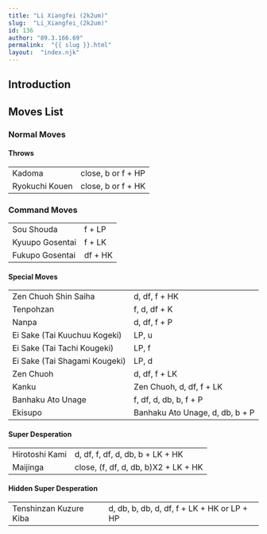 ```yaml
---
title: "Li Xiangfei (2k2um)"
slug:  "Li_Xiangfei_(2k2um)"
id: 136
author: "89.3.166.69"
permalink:  "{{ slug }}.html"
layout:  "index.njk"
---
```


## Introduction

## Moves List

### Normal Moves

#### Throws

|                |                    |
|----------------|--------------------|
| Kadoma         | close, b or f + HP |
| Ryokuchi Kouen | close, b or f + HK |

### Command Moves

|                 |         |
|-----------------|---------|
| Sou Shouda      | f + LP  |
| Kyuupo Gosentai | f + LK  |
| Fukupo Gosentai | df + HK |

#### Special Moves

|                               |                                 |
|-------------------------------|---------------------------------|
| Zen Chuoh Shin Saiha          | d, df, f + HK                   |
| Tenpohzan                     | f, d, df + K                    |
| Nanpa                         | d, df, f + P                    |
| Ei Sake (Tai Kuuchuu Kogeki)  | LP, u                           |
| Ei Sake (Tai Tachi Kougeki)   | LP, f                           |
| Ei Sake (Tai Shagami Kougeki) | LP, d                           |
| Zen Chuoh                     | d, df, f + LK                   |
| Kanku                         | Zen Chuoh, d, df, f + LK        |
| Banhaku Ato Unage             | f, df, d, db, b, f + P          |
| Ekisupo                       | Banhaku Ato Unage, d, db, b + P |

#### Super Desperation

|                |                                      |
|----------------|--------------------------------------|
| Hirotoshi Kami | d, df, f, df, d, db, b + LK + HK     |
| Maijinga       | close, (f, df, d, db, b)X2 + LK + HK |

#### Hidden Super Desperation

|                        |                                             |
|------------------------|---------------------------------------------|
| Tenshinzan Kuzure Kiba | d, db, b, db, d, df, f + LK + HK or LP + HP |
